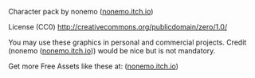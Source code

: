 Character pack by nonemo ([nonemo.itch.io](https://nonemo.itch.io/))

License (CC0)
http://creativecommons.org/publicdomain/zero/1.0/


You may use these graphics in personal and commercial projects.
Credit (nonemo ([nonemo.itch.io](https://nonemo.itch.io/))) would be nice but is not mandatory.

Get more Free Assets like these at: ([nonemo.itch.io](https://nonemo.itch.io/))
